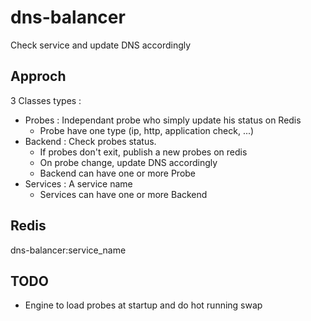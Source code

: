 # dns-balancer
Check service and update DNS accordingly

## Approch
3 Classes types :
 - Probes : Independant probe who simply update his status on Redis
    - Probe have one type (ip, http, application check, ...) 
 - Backend : Check probes status. 
    - If probes don't exit, publish a new probes on redis 
    - On probe change, update DNS accordingly
    - Backend can have one or more Probe
 - Services : A service name
    - Services can have one or more Backend

## Redis 


dns-balancer:service_name


## TODO
 - Engine to load probes at startup and do hot running swap
 
